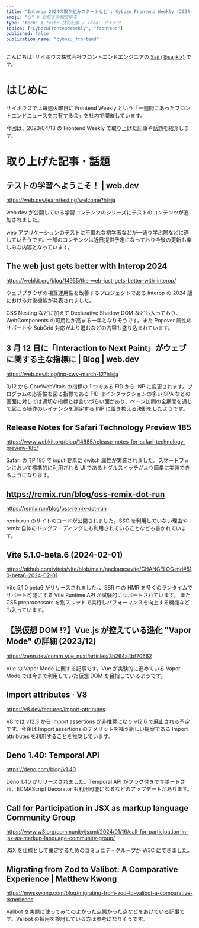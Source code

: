 ```yaml
---
title: "Interop 2024の取り組みスタートなど : Cybozu Frontend Weekly (2024-02-06号)" # 目立ったニュースを選ぶ
emoji: "⛄️" # お好きな絵文字を
type: "tech" # tech: 技術記事 / idea: アイデア
topics: ["CybozuFrontendWeekly", "frontend"]
published: false
publication_name: "cybozu_frontend"
---
```


こんにちは! サイボウズ株式会社フロントエンドエンジニアの [Saji (@sajikix)](https://twitter.com/sajikix) です。

# はじめに

サイボウズでは毎週火曜日に Frontend Weekly という「一週間にあったフロントエンドニュースを共有する会」を社内で開催しています。

今回は、2023/04/18 の Frontend Weekly で取り上げた記事や話題を紹介します。

# 取り上げた記事・話題

## テストの学習へようこそ！ | web.dev

https://web.dev/learn/testing/welcome?hl=ja

web.dev が公開している学習コンテンツのシリーズにテストのコンテンツが追加されました。

web アプリケーションのテストに不慣れな初学者などが一通り学ぶ際などに適していそうです。一部のコンテンツは近日提供予定になっており今後の更新も楽しみな内容となっています。

## The web just gets better with Interop 2024

https://webkit.org/blog/14955/the-web-just-gets-better-with-interop/

ウェブブラウザの相互運用性を改善するプロジェクトである Interop の 2024 版における対象機能が発表されました。

CSS Nesting などに加えて Declarative Shadow DOM なども入っており、WebComponents の可用性が高まる一年となりそうです。また Popover 属性のサポートや SubGrid 対応がより進むなどの内容も盛り込まれています。

## 3 月 12 日に「Interaction to Next Paint」がウェブに関する主な指標に | Blog | web.dev

https://web.dev/blog/inp-cwv-march-12?hl=ja

3/12 から CoreWebVitals の指標の 1 つである FID から INP に変更されます。プログラムの応答性を図る指標である FID はインタラクションの多い SPA などの画面に対しては適切な指標とは言いづらい面があり、ページ訪問の全期間を通じて起こる操作のレイテンシを測定する INP に置き換える決断をしたようです。

## Release Notes for Safari Technology Preview 185

https://www.webkit.org/blog/14885/release-notes-for-safari-technology-preview-185/

Safari の TP 185 で input 要素に switch 属性が実装されました。スマートフォンにおいて標準的に利用される UI であるトグルスイッチがより簡単に実装できるようになります。

## https://remix.run/blog/oss-remix-dot-run

https://remix.run/blog/oss-remix-dot-run

remix.run のサイトのコードが公開されました。SSG を利用していない理由や remix 自体のドッグフーディングにも利用されていることなども書かれています。

## Vite 5.1.0-beta.6 (2024-02-01)

https://github.com/vitejs/vite/blob/main/packages/vite/CHANGELOG.md#510-beta6-2024-02-01

Vite 5.1.0 beta6 がリリースされました。、SSR 中の HMR を多くのランタイムでサポート可能にする Vite Runtime API が試験的にサポートされています。
また CSS preprocessors を別スレッドで実行しパフォーマンスを向上する機能なども入っています。

## 【脱仮想 DOM !?】Vue.js が控えている進化 "Vapor Mode" の詳細 (2023/12)

https://zenn.dev/comm_vue_nuxt/articles/3b264a4bf70662

Vue の Vapor Mode に関する記事です。Vue が実験的に進めている Vapor Mode では今まで利用していた仮想 DOM を目指しているようです。

## Import attributes · V8

https://v8.dev/features/import-attributes

V8 では v12.3 から Import assertions が非推奨になり v12.6 で廃止される予定です。今後は Import assertions のデメリットを補う新しい提案である Import attributes を利用することを推奨しています。

## Deno 1.40: Temporal API

https://deno.com/blog/v1.40

Deno 1.40 がリリースされました。Temporal API がフラグ付きでサポートされ、ECMAScript Decorator も利用可能になるなどのアップデートがあります。

## Call for Participation in JSX as markup language Community Group

https://www.w3.org/community/jsxml/2024/01/16/call-for-participation-in-jsx-as-markup-language-community-group/

JSX を仕様として策定するためのコミュニティグループが W3C にできました。

## Migrating from Zod to Valibot: A Comparative Experience | Matthew Kwong

https://mwskwong.com/blog/migrating-from-zod-to-valibot-a-comparative-experience

Valibot を実際に使ってみてのよかった点悪かった点などをあげている記事です。Valibot の採用を検討している方は参考になりそうです。

